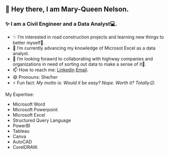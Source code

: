 ## 👋 Hey there, I am Mary-Queen Nelson.
### ✨ I am a Civil Engineer and a Data Analyst💻.
  - ✨ I’m interested in road construction projects and learning new things to better myself🥰.
  - 🌱 I’m currently advancing my knowledge of Microsot Excel as a data analyst.
  - 💞️ I’m looking forawrd to collaborating with highway companies and organizations in need of sorting out data to make a sense of it🙂.
  - 📫 How to reach me: [Linkedin](www.linkedin.com/in/mary-queen-nelson-6845b8273) [Email](nelsonmaryqueen@gmail.com).
  - 😄 Pronouns: She/her
  - ⚡ Fun fact: _My motto is: Would it be easy? Nope. Worth it? Totally😉._

My Expertise:

  - Microsoft Word
  - Microsoft Powerpoint
  - Microsoft Excel
  - Structured Query Language
  - PowerBI
  - Tableau
  - Canva
  - AutoCAD
  - CorelDRAW.

    
    
